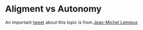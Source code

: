 # Aligment vs Autonomy

An important [tweet](https://twitter.com/jmwind/status/1493569303030816770) about this topic is from [Jean-Michel Lemieux](https://twitter.com/jmwind)